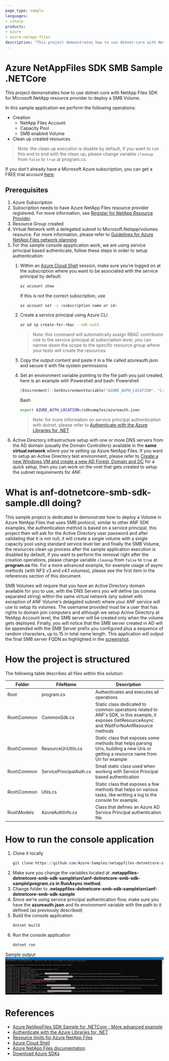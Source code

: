 ```yaml
---
page_type: sample
languages:
- csharp
products:
- azure
- azure-netapp-files
description: "This project demonstrates how to use dotnet-core with NetApp Files SDK for Microsoft.NetApp resource provider to deploy a SMB Volume."
---
```


# Azure NetAppFiles SDK SMB Sample .NETCore

This project demonstrates how to use dotnet-core with NetApp Files SDK for Microsoft.NetApp resource provider to deploy a SMB Volume.

In this sample application we perform the following operations:

* Creation
  * NetApp Files Account
  * Capacity Pool
  * SMB enabled Volume
* Clean up created resources

>Note: the clean up execution is disable by default, if you want to run this end to end with the clean up, please change variable `cleanup` from `false` to `true` at program.cs.

If you don't already have a Microsoft Azure subscription, you can get a FREE trial account [here](http://go.microsoft.com/fwlink/?LinkId=330212).

## Prerequisites

1. Azure Subscription
2. Subscription needs to have Azure NetApp Files resource provider registered. For more information, see [Register for NetApp Resource Provider](https://docs.microsoft.com/en-us/azure/azure-netapp-files/azure-netapp-files-register).
3. Resource Group created
4. Virtual Network with a delegated subnet to Microsoft.Netapp/volumes resource. For more information, please refer to [Guidelines for Azure NetApp Files network planning](https://docs.microsoft.com/en-us/azure/azure-netapp-files/azure-netapp-files-network-topologies)
5. For this sample console appplication work, we are using service principal based  authenticate, follow these steps in order to setup authentication:
    1. Within an [Azure Cloud Shell](https://docs.microsoft.com/en-us/azure/cloud-shell/quickstart) session, make sure you're logged on at the subscription where you want to be associated with the service principal by default:
        ```bash
        az account show
        ```
        If this is not the correct subscription, use             
          ```bash
         az account set -s <subscription name or id>  
         ```
    1. Create a service principal using Azure CLI
        ```bash
        az ad sp create-for-rbac --sdk-auth
        ```

        >Note: this command will automatically assign RBAC contributor role to the service principal at subscription level, you can narrow down the scope to the specific resource group where your tests will create the resources.

    1. Copy the output content and paste it in a file called azureauth.json and secure it with file system permissions
    1. Set an environment variable pointing to the file path you just created, here is an example with Powershell and bash:
        Powershell 
        ```powershell
       [Environment]::SetEnvironmentVariable("AZURE_AUTH_LOCATION", "C:\sdksample\azureauth.json", "User")
       ```
        Bash
        ```bash
        export AZURE_AUTH_LOCATION=/sdksamples/azureauth.json
        ``` 

        >Note: for more information on service principal authentication with dotnet, please refer to [Authenticate with the Azure Libraries for .NET](https://docs.microsoft.com/en-us/dotnet/azure/dotnet-sdk-azure-authenticate?view=azure-dotnet)
1. Active Directory infrastructure setup with one or more DNS servers from the AD domain (usually the Domain Controllers) available in the **same virtual network** where you're setting up Azure NetApp Files. If you want to setup an Active Directory test environment, please refer to [Create a new Windows VM and create a new AD Forest, Domain and DC](https://github.com/Azure/azure-quickstart-templates/tree/master/active-directory-new-domain#create-a-new-windows-vm-and-create-a-new-ad-forest-domain-and-dc) for a quick setup, then you can work on the vnet that gets created to setup the subnet requirements for ANF.

# What is anf-dotnetcore-smb-sdk-sample.dll doing? 

This sample project is dedicated to demonstrate how to deploy a Volume in Azure NetApp Files that uses SMB protocol, similar to other ANF SDK examples, the authentication method is based on a service principal, this project then will ask for the Active Directory user password and after validating that it is not null, it will create a single volume with a single capacity pool using standard service level tier and finally the SMB Volume, the resources clean up process after the sample application execution is disabled by default, if you want to perform the removal right after the creation operations, please change variable `cleanup` from `false` to `true` at **program.cs** file. For a more advanced example, for example usage of async methods (with NFS v3 and v4.1 volumes), please see the first item in the references section of this document.

SMB Volumes will require that you have an Active Directory domain available for you to use, with the DNS Servers you will define (as comma separated string) within the same virtual network (any subnet with exception of ANF Volume's delagated subnet) where your ANF service will use to setup its volumes. The username provided must be a user that has rights to domain join computers and although we setup Active Directory at NetApp Account level, the SMB server will be created only when the volume gets deployed. Finally, you will notice that the SMB server created in AD will be appended with the SMB Server prefix you configured plus a sequence of random characters, up to 15 in total name length. This application will output the final SMB server FQDN as highlighted in the [screenshot](#SampleOutput).

# How the project is structured

The following table describes all files within this solution:

| Folder      | FileName                | Description                                                                                                                         |
|-------------|-------------------------|-------------------------------------------------------------------------------------------------------------------------------------|
| Root        | program.cs              | Authenticates and executes all operations                                                                                           |
| Root\Common | CommonSdk.cs            | Static class dedicated to common operations related to ANF's SDK, in this example, it exposes GetResourceAsync and WaitForNoAnfResource methods  |
| Root\Common | ResourceUriUtils.cs     | Static class that exposes some methods that helps parsing Uris, building a new Uris or getting a resource name from Uri for example |
| Root\Common | ServicePrincipalAuth.cs | Small static class used when working with Service Principal based authentication                                                    |
| Root\Common | Utils.cs                | Static class that exposes a few methods that helps on various tasks, like writting a log to the console for example.                |
| Root\Models | AzureAuthInfo.cs        | Class that defines an Azure AD Service Principal authentication file                                                                |

# How to run the console application

1. Clone it locally
    ```powershell
    git clone https://github.com/Azure-Samples/netappfiles-dotnetcore-smb-sdk-sample.git
    ```
1. Make sure you change the variables located at **.netappfiles-dotnetcore-smb-sdk-sample\src\anf-dotnetcore-smb-sdk-sample\program.cs in RunAsync method.**
1. Change folder to **.netappfiles-dotnetcore-smb-sdk-sample\src\anf-dotnetcore-smb-sdk-sample**
1. Since we're using service principal authentication flow, make sure you have the **azureauth.json** and its environment variable with the path to it defined (as previously described)
1. Build the console application
    ```powershell
    dotnet build
    ```
1. Run the console application
    ```powershell
    dotnet run
    ```

Sample output<a name="SampleOutput"></a>
![e2e execution](./media/e2e-execution.png)

# References

* [Azure NetAppFiles SDK Sample for .NETCore - More advanced example](https://docs.microsoft.com/en-us/samples/azure-samples/netappfiles-dotnetcore-sdk-sample/azure-netappfiles-sdk-sample-for-netcore/)
* [Authenticate with the Azure Libraries for .NET](https://docs.microsoft.com/en-us/dotnet/azure/dotnet-sdk-azure-authenticate?view=azure-dotnet)
* [Resource limits for Azure NetApp Files](https://docs.microsoft.com/en-us/azure/azure-netapp-files/azure-netapp-files-resource-limits)
* [Azure Cloud Shell](https://docs.microsoft.com/en-us/azure/cloud-shell/quickstart)
* [Azure NetApp Files documentation](https://docs.microsoft.com/en-us/azure/azure-netapp-files/)
* [Download Azure SDKs](https://azure.microsoft.com/downloads/)
